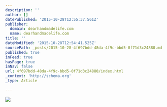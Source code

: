 ```yaml
---
description: ''
author: []
datePublished: '2015-10-28T12:55:37.561Z'
publisher:
  domain: dearhandmadelife.com
  name: dearhandmadelife.com
title: ''
dateModified: '2015-10-28T12:54:41.525Z'
sourcePath: _posts/2015-10-28-4f697bdd-48da-4f9c-bbd5-0f71d3c24880.md
published: true
inFeed: true
hasPage: true
inNav: false
url: 4f697bdd-48da-4f9c-bbd5-0f71d3c24880/index.html
_context: 'http://schema.org'
_type: Article

---
```

![](http://dearhandmadelife.com/wp-content/uploads/2014/07/2-how-to-carve-rubber-stamp-dear-handmade-life.jpg)
